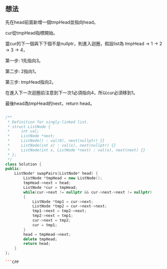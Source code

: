 ## 想法
先在head前面新增一個tmpHead並指向head。

cur從tmpHead指標開始。

當cur的下一個與下下個不是nullptr，則進入迴圈，假設list為 tmpHead -> 1 -> 2 -> 3 -> 4，

第一步: 1先指向3。

第二步: 2指向1。

第三步: tmpHead指向2。

在進入下一次迴圈前注意到下一次1必須指向4，所以cur必須移到1。

最後head為tmpHead的next，return head。

```CPP

/**
 * Definition for singly-linked list.
 * struct ListNode {
 *     int val;
 *     ListNode *next;
 *     ListNode() : val(0), next(nullptr) {}
 *     ListNode(int x) : val(x), next(nullptr) {}
 *     ListNode(int x, ListNode *next) : val(x), next(next) {}
 * };
 */
class Solution {
public:
    ListNode* swapPairs(ListNode* head) {
        ListNode *tmpHead = new ListNode();
        tmpHead->next = head;
        ListNode *cur = tmpHead;
        while(cur->next != nullptr && cur->next->next != nullptr)
        {
            ListNode *tmp1 = cur->next;
            ListNode *tmp2 = cur->next->next;
            tmp1->next = tmp2->next;
            tmp2->next = tmp1;
            cur->next = tmp2;
            cur = tmp1;
        }
        head = tmpHead->next;
        delete tmpHead;
        return head;
    }
};

```CPP
